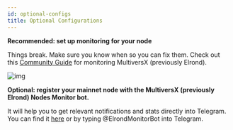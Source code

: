 ```yaml
---
id: optional-configs
title: Optional Configurations
---
```


**Recommended: set up monitoring for your node**

Things break. Make sure you know when so you can fix them. Check out this [Community Guide](https://thepalmtree.network/main-blog/new-monitoring-elrond-nodes-guide) for monitoring MultiversX (previously Elrond).

![img](https://gblobscdn.gitbook.com/assets%2F-LhHlNldCYgbyqXEGXUS%2F-M6EJS4jtp_C93Vv0hyK%2F-M6ENGHGxaFEfZSkcbBN%2Fimage.png?alt=media&token=33fbe86f-648f-42d2-b7a2-bc03852313d1)

**Optional: register your mainnet node with the MultiversX (previously Elrond) Nodes Monitor bot.**

It will help you to get relevant notifications and stats directly into Telegram. You can find it [here](https://t.me/ElrondMonitorBot) or by typing @ElrondMonitorBot into Telegram.

